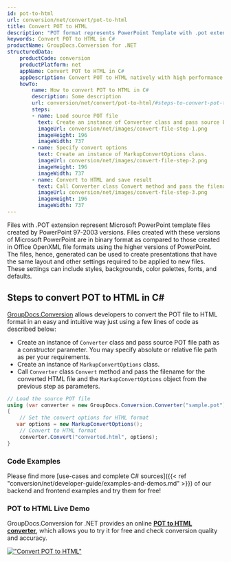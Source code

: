 ```yaml
---
id: pot-to-html
url: conversion/net/convert/pot-to-html
title: Convert POT to HTML
description: "POT format represents PowerPoint Template with .pot extension. Learn how to convert POT to HTML file programmatically in C# language using GroupDocs.Conversion for .NET library."
keywords: Convert POT to HTML in C#
productName: GroupDocs.Conversion for .NET
structuredData:
    productCode: conversion
    productPlatform: net
    appName: Convert POT to HTML in C#
    appDescription: Convert POT to HTML natively with high performance using C# language and server side GroupDocs.Conversion for .NET APIs, without the use of any software like Microsoft or Open Office.
    howTo:
        name: How to convert POT to HTML in C# 
        description: Some description
        url: conversion/net/convert/pot-to-html/#steps-to-convert-pot-to-html-in-c
        steps:
        - name: Load source POT file 
          text: Create an instance of Converter class and pass source POT file path as a constructor parameter. You may specify absolute or relative file path as per your requirements. 
          imageUrl: conversion/net/images/convert-file-step-1.png
          imageHeight: 196
          imageWidth: 737
        - name: Specify convert options 
          text: Create an instance of MarkupConvertOptions class.
          imageUrl: conversion/net/images/convert-file-step-2.png
          imageHeight: 196
          imageWidth: 737
        - name: Convert to HTML and save result 
          text: Call Converter class Convert method and pass the filename for the converted HTML file and the MarkupConvertOptions object from the previous step as parameters.
          imageUrl: conversion/net/images/convert-file-step-3.png
          imageHeight: 196
          imageWidth: 737
---
```


Files with .POT extension represent Microsoft PowerPoint template files created by PowerPoint 97-2003 versions. Files created with these versions of Microsoft PowerPoint are in binary format as compared to those created in Office OpenXML file formats using the higher versions of PowerPoint. The files, hence, generated can be used to create presentations that have the same layout and other settings required to be applied to new files. These settings can include styles, backgrounds, color palettes, fonts, and defaults.

## Steps to convert POT to HTML in C#

[GroupDocs.Conversion](https://products.groupdocs.com/conversion/net) allows developers to convert the POT file to HTML format in an easy and intuitive way just using a few lines of code as described below:

* Create an instance of `Converter` class and pass source POT file path as a constructor parameter. You may specify absolute or relative file path as per your requirements. 
* Create an instance of `MarkupConvertOptions` class.
* Call `Converter` class `Convert` method and pass the filename for the converted HTML file and the `MarkupConvertOptions` object from the previous step as parameters.

```csharp
// Load the source POT file
using (var converter = new GroupDocs.Conversion.Converter("sample.pot"))
{
    // Set the convert options for HTML format
   var options = new MarkupConvertOptions();
    // Convert to HTML format
    converter.Convert("converted.html", options);
}
```

### Code Examples

Please find more [use-cases and complete C# sources]({{< ref "conversion/net/developer-guide/examples-and-demos.md" >}}) of our backend and frontend examples and try them for free!

### POT to HTML Live Demo

GroupDocs.Conversion for .NET provides an online [**POT to HTML converter**](https://products.groupdocs.app/conversion/pot-to-html), which allows you to try it for free and check conversion quality and accuracy.

[!["Convert POT to HTML"](conversion/net/images/convert-to-html/convert-pot-to-html.png)](https://products.groupdocs.app/conversion/pot-to-html)